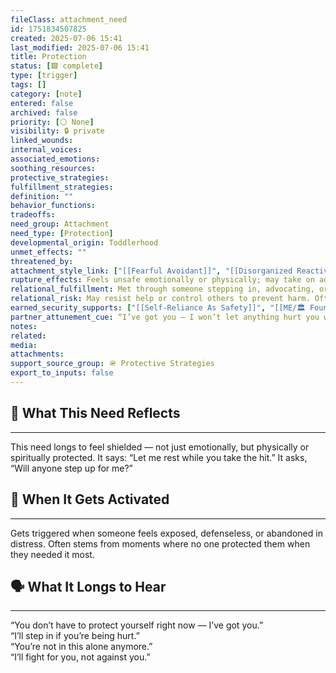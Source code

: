 ```yaml
---
fileClass: attachment_need
id: 1751834507825
created: 2025-07-06 15:41
last_modified: 2025-07-06 15:41
title: Protection
status: [🟩 complete]
type: [trigger]
tags: []
category: [note]
entered: false
archived: false
priority: [⚪ None]
visibility: 🔒 private
linked_wounds: 
internal_voices: 
associated_emotions: 
soothing_resources: 
protective_strategies: 
fulfillment_strategies: 
definition: ""
behavior_functions: 
tradeoffs: 
need_group: Attachment
need_type: [Protection]
developmental_origin: Toddlerhood
unmet_effects: ""
threatened_by: 
attachment_style_link: ["[[Fearful Avoidant]]", "[[Disorganized Reactive]]"]
rupture_effects: Feels unsafe emotionally or physically; may take on adult roles too early or become hypervigilant.
relational_fulfillment: Met through someone stepping in, advocating, or taking responsibility in moments of threat or overwhelm.
relational_risk: May resist help or control others to prevent harm. Often reluctant to admit feeling vulnerable.
earned_security_supports: ["[[Self-Reliance As Safety]]", "[[ME/🏛️ Foundations/🪖 Protective Strategies/Overcontrol|Overcontrol]]"]
partner_attunement_cue: “I’ve got you — I won’t let anything hurt you while I’m here.”
notes: 
related: 
media: 
attachments: 
support_source_group: 🪖 Protective Strategies
export_to_inputs: false
---
```


## 🤝 What This Need Reflects
---
This need longs to feel shielded — not just emotionally, but physically or spiritually protected. It says: “Let me rest while you take the hit.” It asks, “Will anyone step up for me?”

## 🧲 When It Gets Activated
---
Gets triggered when someone feels exposed, defenseless, or abandoned in distress. Often stems from moments where no one protected them when they needed it most.

## 🗣️ What It Longs to Hear
---
“You don’t have to protect yourself right now — I’ve got you.”  
“I’ll step in if you’re being hurt.”  
“You’re not in this alone anymore.”  
“I’ll fight for you, not against you.”
